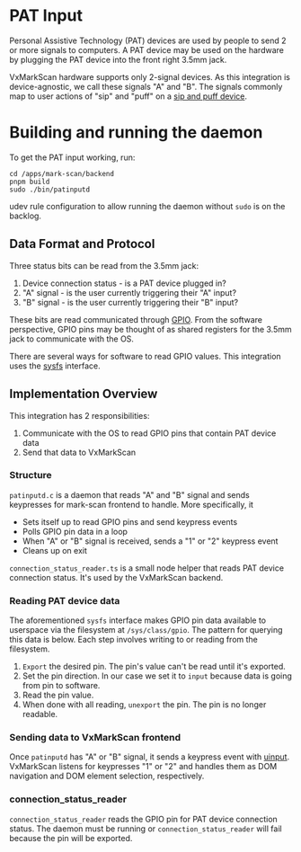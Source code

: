 # PAT Input

Personal Assistive Technology (PAT) devices are used by people to send 2 or more
signals to computers. A PAT device may be used on the hardware by plugging the
PAT device into the front right 3.5mm jack.

VxMarkScan hardware supports only 2-signal devices. As this integration is
device-agnostic, we call these signals "A" and "B". The signals commonly map to
user actions of "sip" and "puff" on a
[sip and puff device](https://accessibleweb.com/assistive-technologies/assistive-technology-focus-sip-and-puff-devices/).

# Building and running the daemon

To get the PAT input working, run:

```
cd /apps/mark-scan/backend
pnpm build
sudo ./bin/patinputd
```

udev rule configuration to allow running the daemon without `sudo` is on the
backlog.

## Data Format and Protocol

Three status bits can be read from the 3.5mm jack:

1. Device connection status - is a PAT device plugged in?
2. "A" signal - is the user currently triggering their "A" input?
3. "B" signal - is the user currently triggering their "B" input?

These bits are read communicated through
[GPIO](https://en.wikipedia.org/wiki/General-purpose_input/output). From the
software perspective, GPIO pins may be thought of as shared registers for the
3.5mm jack to communicate with the OS.

There are several ways for software to read GPIO values. This integration uses
the [sysfs](https://www.ics.com/blog/gpio-programming-using-sysfs-interface)
interface.

## Implementation Overview

This integration has 2 responsibilities:

1. Communicate with the OS to read GPIO pins that contain PAT device data
2. Send that data to VxMarkScan

### Structure

`patinputd.c` is a daemon that reads "A" and "B" signal and sends keypresses for
mark-scan frontend to handle. More specifically, it

- Sets itself up to read GPIO pins and send keypress events
- Polls GPIO pin data in a loop
- When "A" or "B" signal is received, sends a "1" or "2" keypress event
- Cleans up on exit

`connection_status_reader.ts` is a small node helper that reads PAT device
connection status. It's used by the VxMarkScan backend.

### Reading PAT device data

The aforementioned `sysfs` interface makes GPIO pin data available to userspace
via the filesystem at `/sys/class/gpio`. The pattern for querying this data is
below. Each step involves writing to or reading from the filesystem.

1. `Export` the desired pin. The pin's value can't be read until it's exported.
2. Set the pin direction. In our case we set it to `input` because data is going
   from pin to software.
3. Read the pin value.
4. When done with all reading, `unexport` the pin. The pin is no longer
   readable.

### Sending data to VxMarkScan frontend

Once `patinputd` has "A" or "B" signal, it sends a keypress event with
[uinput](https://kernel.org/doc/html/v4.12/input/uinput.html). VxMarkScan
listens for keypresses "1" or "2" and handles them as DOM navigation and DOM
element selection, respectively.

### connection_status_reader

`connection_status_reader` reads the GPIO pin for PAT device connection status.
The daemon must be running or `connection_status_reader` will fail because the
pin will be exported.
